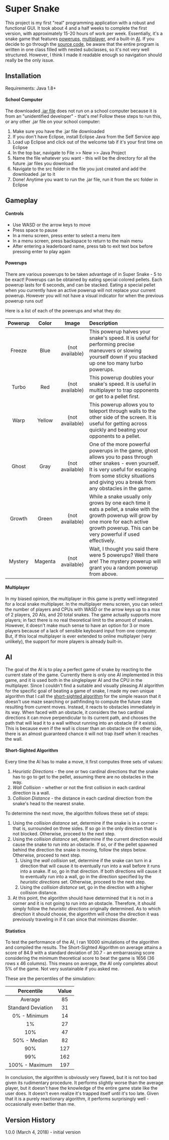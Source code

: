 # Super Snake
This project is my first "real" programming application with a robust and functional GUI. It took about 4 and a half weeks to complete the first version, with approximately 15-20 hours of work per week. Essentially, it's a snake game that features [powerups](https://github.com/TimmyK54/Super-Snake#powerups), [multiplayer](https://github.com/TimmyK54/Super-Snake#multiplayer), and a built-in [AI](https://github.com/TimmyK54/Super-Snake#ai). If you decide to go through the [source code](https://github.com/TimmyK54/Super-Snake/tree/master/Super%20Snake/src), be aware that the entire program is written in one class filled with nested subclasses, so it's not very well structured. However, I think I made it readable enough so navigation should really be the only issue.

## Installation
Requirements: Java 1.8+

#### School Computer
The downloaded [.jar file](https://github.com/TimmyK54/Super-Snake/blob/master/Super%20Snake.jar) does not run on a school computer because it is from an "unidentified developer" - that's me! Follow these steps to run this, or any other .jar file on your school computer:
1. Make sure you have the .jar file downloaded
1. If you don't have Eclipse, install Eclipse Java from the Self Service app
1. Load up Eclipse and click out of the welcome tab if it's your first time on Eclipse
1. In the top bar, navigate to File >> New >> Java Project
1. Name the file whatever you want - this will be the directory for all the future .jar files you download
1. Navigate to the src folder in the file you just created and add the downloaded .jar to it
1. Done! Anytime you want to run the .jar file, run it from the src folder in Eclipse

## Gameplay

#### Controls
- Use WASD or the arrow keys to move
- Press space to pause
- In a menu screen, press enter to select a menu item
- In a menu screen, press backspace to return to the main menu
- After entering a leaderboard name, press tab to exit text box before pressing enter to play again

#### Powerups
There are various powerups to be taken advantage of in Super Snake - 5 to be exact! Powerups can be obtained by eating special colored pellets. Each powerup lasts for 6 seconds, and can be stacked. Eating a special pellet when you currently have an active powerup will not replace your current powerup. However you will not have a visual indicator for when the previous powerup runs out!

Here is a list of each of the powerups and what they do:

Powerup | Color | Image | Description
:------:|:-----:|:-----:|:-----------
Freeze|Blue|(not available)|This powerup halves your snake's speed. It is useful for performing precise maneuvers or slowing yourself down if you stacked up one too many turbo powerups.
Turbo|Red|(not available)|This powerup doubles your snake's speed. It is useful in multiplayer to trap opponents or get to a pellet first.
Warp|Yellow|(not available)|This powerup allows you to teleport through walls to the other side of the screen. It is useful for getting across quickly and beating your opponents to a pellet.
Ghost|Gray|(not available)|One of the more powerful powerups in the game, ghost allows you to pass through other snakes - even yourself. It is very useful for escaping from some sticky situations and giving you a break from any obstacles in the game.
Growth|Green|(not available)|While a snake usually only grows by one each time it eats a pellet, a snake with the growth powerup will grow by one more for each active growth powerup. This can be very powerful if used effectively.
Mystery|Magenta|(not available)|Wait, I thought you said there were 5 powerups? Well there are! The mystery powerup will grant you a random powerup from above.

#### Multiplayer
In my biased opinion, the multiplayer in this game is pretty well integrated for a local snake multiplayer. In the multiplayer menu screen, you can select the number of players and CPUs with WASD or the arrow keys up to a max of 2 players, 20 AIs, and 20 total snakes. The game actually supports more players; in fact there is no real theoretical limit to the amount of snakes. However, it doesn't make much sense to have an option for 3 or more players because of a lack of sensible keyboard input from one computer. But, if this local multiplayer is ever extended to online multiplayer (very unlikely), the support for more players is already built-in.

## AI

The goal of the AI is to play a perfect game of snake by reacting to the current state of the game. Currently there is only one AI implemented in this game, and it is used both in the singleplayer AI and the CPU in the multiplayer. Since I couldn't find a suitable and visually pleasing AI algorithm for the specific goal of beating a game of snake, I made my own unique algorithm that I call the [short-sighted algorithm](https://github.com/TimmyK54/Super-Snake#short-sighted-algorithm) for the simple reason that it doesn't use maze searching or pathfinding to compute the future state resulting from current moves. Instead, it reacts to obstacles immediately in its way. When faced with an obstacle, it considers the two cardinal directions it can move perpendicular to its current path, and chooses the path that will lead it to a wall without running into an obstacle (if it exists). This is because even if the wall is closer than an obstacle on the other side, there is an almost guaranteed chance it will not trap itself when it reaches the wall.

#### Short-Sighted Algorithm
Every time the AI has to make a move, it first computes three sets of values:
1. *Heuristic Directions* - the one or two cardinal directions that the snake has to go to get to the pellet, assuming there are no obstacles in the way.
1. *Wall Collision* - whether or not the first collision in each cardinal direction is a wall.
1. *Collision Distance* - the distance in each cardinal direction from the snake's head to the nearest snake.

To determine the next move, the algorithm follows these set of steps:
1. Using the *collision distance* set, determine if the snake is in a corner - that is, surrounded on three sides. If so go in the only direction that is not blocked. Otherwise, proceed to the next step.
1. Using the *collision distance* set, determine if the current direction would cause the snake to run into an obstacle. If so, or if the pellet spawned behind the direction the snake is moving, follow the steps below. Otherwise, proceed to next step.
     1. Using the *wall collision* set, determine if the snake can turn in a direction that will cause it to eventually run into a wall before it runs into a snake. If so, go in that direction. If both directions will cause it to eventually run into a wall, go in the direction specified by the *heuristic directions* set. Otherwise, proceed to the next step.
     1. Using the *collision distance* set, go in the direction with a higher collision distance.
1. At this point, the algorithm should have determined that it is not in a corner and it is not going to run into an obstacle. Therefore, it should simply follow the *heuristic directions* originally determined. As to which direction it should choose, the algorithm will chose the direction it was previously traveling in if it can since that minimizes disorder.

#### Statistics
To test the performance of the AI, I ran 10000 simulations of the algorithm and compiled the results. The Short-Sighted Algorithm on average attains a score of 84.9 with a standard deviation of 30.7 - an embarrassing score considering the minimum theoretical score to beat the game is 1656 (36 rows x 46 columns). This means on average, the AI only completes about 5% of the game. Not very sustainable if you asked me.

These are the percentiles of the simulation:

Percentile|Value
:--------:|:---:
Average|85
Standard Deviation|31
0% - Minimum|14
1%|27
10%|47
50% - Median|82
90%|127
99%|162
100% - Maximum|197

In conclusion, the algorithm is obviously very flawed, but it is not too bad given its rudimentary procedure. It performs slightly worse than the average player, but it doesn't have the knowledge of the entire game state like the user does. It doesn't even realize it's trapped itself until it's too late. Given that it is a purely reactionary algorithm, it performs surprisingly well - occasionally even better than me.

## Version History

1.0.0 (March 4, 2018) - initial version